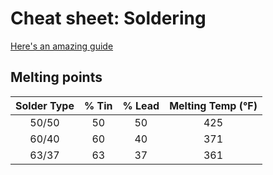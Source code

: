 # Cheat sheet: Soldering

[Here's an amazing guide](http://www.whatsbestforum.com/showthread.php?17885-How-to-Solder-An-Illustrated-DIY-Guide-to-Making-Your-Own-Cables/page2)

## Melting points

Solder Type | % Tin | % Lead | Melting Temp (°F)
:---: | :---: | :---: | :---:
50/50 | 50 | 50 | 425
60/40 | 60 | 40 | 371
63/37 | 63 | 37 | 361
